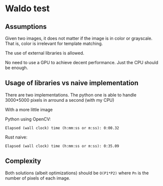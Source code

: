 # Waldo test

## Assumptions

Given two images, it does not matter if the image is in color or grayscale. That is, color is irrelevant for template matching.

The use of external libraries is allowed.

No need to use a GPU to achieve decent performance. Just the CPU should be enough.

## Usage of libraries vs naive implementation

There are two implementations. The python one is able to handle 3000*5000 pixels in arround a second (with my CPU)

With a more little image

Python using OpenCV:

`Elapsed (wall clock) time (h:mm:ss or m:ss): 0:00.32`

Rust naive:

`Elapsed (wall clock) time (h:mm:ss or m:ss): 0:35.09`

## Complexity

Both solutions (albeit optimizations) should be `O(P1*P2)` where `Pn` is the number of pixels of each image.
